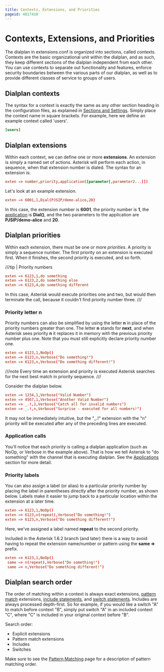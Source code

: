 ```yaml
---
title: Contexts, Extensions, and Priorities
pageid: 4817410
---
```


# Contexts, Extensions, and Priorities

The dialplan in extensions.conf is organized into sections, called contexts. Contexts are the basic organizational unit within the dialplan, and as such, they keep different sections of the dialplan independent from each other. You can use contexts to separate out functionality and features, enforce security boundaries between the various parts of our dialplan, as well as to provide different classes of service to groups of users.

## Dialplan contexts

The syntax for a context is exactly the same as any other section heading in the configuration files, as explained in [Sections and Settings](/Fundamentals/Asterisk-Configuration/Asterisk-Configuration-Files/Config-File-Format/Sections-and-Settings). Simply place the context name in square brackets. For example, here we define an example context called 'users'.

```conf linenums="1"
[users]
```

## Dialplan extensions

Within each context, we can define one or more **extensions**. An extension is simply a named set of actions. Asterisk will perform each action, in sequence, when that extension number is dialed. The syntax for an extension is:

```conf linenums="1"
exten => number,priority,application([parameter[,parameter2...]])

```

Let's look at an example extension.

```conf linenums="1"
exten => 6001,1,Dial(PJSIP/demo-alice,20)

```

In this case, the extension number is **6001**, the priority number is **1**, the [application](/Configuration/Applications) is **Dial()**, and the two parameters to the application are **PJSIP/demo-alice** and **20**.

## Dialplan priorities

Within each extension, there must be one or more *priorities*. A priority is simply a sequence number. The first priority on an extension is executed first. When it finishes, the second priority is executed, and so forth.

///tip | Priority numbers  
```conf linenums="1"
exten => 6123,1,do something
exten => 6123,2,do something else
exten => 6123,4,do something different
```  

In this case, Asterisk would execute priorities one and two, but would then terminate the call, because it couldn't find priority number three.
///



### Priority letter n

Priority numbers can also be simplified by using the letter **n** in place of the priority numbers greater than one. The letter **n** stands for **next**, and when Asterisk sees priority **n** it replaces it in memory with the previous priority number plus one. Note that you must still explicitly declare priority number one.

```conf title=" " linenums="1"
exten => 6123,1,NoOp()
exten => 6123,n,Verbose("Do something!")
exten => 6123,n,Verbose("Do something different!")

```

///note 
Every time an extension and priority is executed Asterisk searches for the next best match in priority sequence.
///


Consider the dialplan below.

```conf linenums="1"
exten => 1234,1,Verbose("Valid Number")
exten => 4567,1,Verbose("Another Valid Number")
exten => _.!,1,Verbose("Catch all for invalid numbers")
exten => _.!,n,Verbose("Surprise - executed for all numbers!")
```

It may not be immediately intuitive, but the "\_.!" extension with the "n" priority will be executed after any of the preceding lines are executed.

### Application calls

You'll notice that each priority is calling a dialplan application (such as NoOp, or Verbose in the example above). That is how we tell Asterisk to "do something" with the channel that is executing dialplan. See the [Applications](/Configuration/Applications) section for more detail.

### Priority labels

You can also assign a label (or alias) to a particular priority number by placing the label in parentheses directly after the priority number, as shown below. Labels make it easier to jump back to a particular location within the extension at a later time.

```conf title=" " linenums="1"
exten => 6123,1,NoOp()
exten => 6123,n(repeat),Verbose("Do something!")
exten => 6123,n,Verbose("Do something different!")

```

Here, we've assigned a label named **repeat** to the second priority.

Included in the Asterisk 1.6.2 branch (and later) there is a way to avoid having to repeat the extension name/number or pattern using the **same =>** prefix.

```conf title=" " linenums="1"
exten => 6123,1,NoOp()
 same => n(repeat),Verbose("Do something!")
 same => n,Verbose("Do something different!")

```

## Dialplan search order

The order of matching within a context is always exact extensions, [pattern match](/Configuration/Dialplan/Pattern-Matching) extensions,  [include statements](/Configuration/Dialplan/Include-Statements), and [switch statements](/Configuration/Dialplan/Switch-Statements).  Includes are always processed depth-first.  So for example, if you would like a switch "A" to match before context "B", simply put switch "A" in an included context "C", where "C" is included in your original context before "B".

Search order:

* Explicit extensions
* Pattern match extensions
* Includes
* Switches

Make sure to see the [Pattern Matching](/Configuration/Dialplan/Pattern-Matching) page for a description of pattern matching order.

